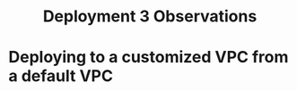 <h1 align=center>Deployment 3 Observations</h1>

# Deploying to a customized VPC from a default VPC
